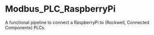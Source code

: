 # Modbus_PLC_RaspberryPi
A functional pipeline to connect a RaspberryPi to (Rockwell, Connected Components) PLCs. 
